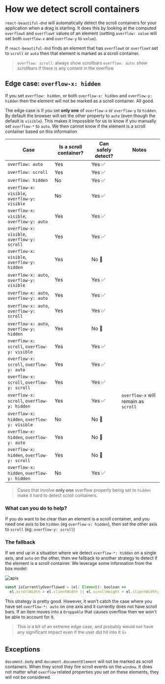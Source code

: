 # How we detect scroll containers

`react-beautiful-dnd` will automatically detect the scroll containers for your application when a drag is starting. It does this by looking at the computed `overflowX` and `overflowY` values of an element (setting `overflow: value` will set both `overflow-x` and `overflow-y` to `value`).

If `react-beautiful-dnd` finds an element that has `overflowX` or `overflowY` set to `scroll` or `auto` then that element is marked as a scroll container.

> `overflow: scroll`: always show scrollbars
> `overflow: auto`: show scrollbars if there is any content in the overflow

## Edge case: `overflow-x: hidden`

If you set `overflow: hidden`, or both `overflow-x: hidden` and `overflow-y: hidden` then the element will not be marked as a scroll container. All good.

The edge case is if you set **only one** of `overflow-x` or `overflow-y` to `hidden`. By default the browser will set the other property to `auto` (even though the default is `visible`). This makes it impossible for us to know if you manually set `overflow-*` to `auto`. We then cannot know if the element is a scroll container based on this information

| Case                                         | Is a scroll container? | Can safely detect? | Notes                                |
| -------------------------------------------- | ---------------------- | ------------------ | ------------------------------------ |
| `overflow: auto`                             | Yes                    | Yes ✅             |                                      |
| `overflow: scroll`                           | Yes                    | Yes ✅             |                                      |
| `overflow: hidden`                           | No                     | Yes ✅             |                                      |
| `overflow-x: visible`, `overflow-y: visible` | No                     | Yes ✅             |                                      |
| `overflow-x: visible`, `overflow-y: auto`    | Yes                    | Yes ✅             |                                      |
| `overflow-x: visible`, `overflow-y: scroll`  | Yes                    | Yes ✅             |                                      |
| `overflow-x: visible`, `overflow-y: hidden`  | Yes                    | No 🛑              |                                      |
| `overflow-x: auto`, `overflow-y: visible`    | Yes                    | Yes ✅             |                                      |
| `overflow-x: auto`, `overflow-y: auto`       | Yes                    | Yes ✅             |                                      |
| `overflow-x: auto`, `overflow-y: scroll`     | Yes                    | Yes ✅             |                                      |
| `overflow-x: auto`, `overflow-y: hidden`     | Yes                    | No 🛑              |                                      |
| `overflow-x: scroll`, `overflow-y: visible`  | Yes                    | Yes ✅             |                                      |
| `overflow-x: scroll`, `overflow-y: auto`     | Yes                    | Yes ✅             |                                      |
| `overflow-x: scroll`, `overflow-y: scroll`   | Yes                    | Yes ✅             |                                      |
| `overflow-x: scroll`, `overflow-y: hidden`   | Yes                    | Yes ✅             | `overflow-x` will remain as `scroll` |
| `overflow-x: hidden`, `overflow-y: visible`  | No                     | No 🛑              |                                      |
| `overflow-x: hidden`, `overflow-y: auto`     | Yes                    | No 🛑              |                                      |
| `overflow-x: hidden`, `overflow-y: scroll`   | Yes                    | No 🛑              |                                      |
| `overflow-x: hidden`, `overflow-y: hidden`   | No                     | Yes ✅             |                                      |

> Cases that involve **only one** overflow property being set to `hidden` make it hard to detect scroll containers.

### What can you do to help?

If you do want to be clear than an element is a scroll container, and you need one axis to be `hidden` (eg `overflow-x: hidden`), then set the other axis to `scroll` (eg: `overflow-y: scroll`)

### The fallback

If we end up in a situation where we detect `overflow-*: hidden` on a single axis, and `auto` on the other, then we fallback to another strategy to detect if the element is a scroll container. We leverage some information from the box model:

![apis](https://user-images.githubusercontent.com/2182637/48534396-18c89000-e8fc-11e8-9ab6-90372bfa5be5.jpeg)

```js
const isCurrentlyOverflowed = (el: Element): boolean =>
  el.scrollWidth > el.clientWidth || el.scrollHeight > el.clientWidth;
```

This strategy is pretty good. However, it won't catch the case where you have set `overflow-*: auto` on one axis and it currently does not have scroll bars. If an item moves into a `Droppable` that causes overflow then we won't be able to account for it.

> This is a bit of an extreme edge case, and probably would not have any significant impact even if the user did hit into it 👍

## Exceptions

`document.body` and `document.documentElement` will not be marked as scroll containers. When they scroll they fire scroll events on the `window`. It does not matter what `overflow` related properties you set on these elements, they will not be considered.

